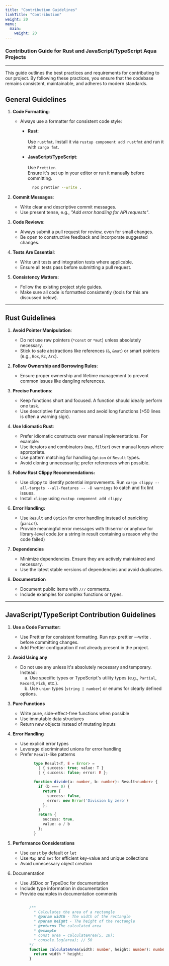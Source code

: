 ```yaml
---
title: "Contribution Guidelines"
linkTitle: "Contribution"
weight: 20
menu:
  main:
    weight: 20
---
```


### Contribution Guide for Rust and JavaScript/TypeScript Aqua Projects
<hr/>
This guide outlines the best practices and requirements for contributing to our project. By following these practices, you ensure that the codebase remains consistent, maintainable, and adheres to modern standards.

## General Guidelines
1. **Code Formatting**:
   - Always use a formatter for consistent code style:
     - **Rust**: <br/><br/>
        Use `rustfmt`. Install it via `rustup component add rustfmt` and run it with `cargo fmt`.<br/>

     - **JavaScript/TypeScript**: <br/><br/>
        Use `Prettier`.<br/> Ensure it's set up in your editor or run it manually before committing.
          ```bash
            npx prettier --write .
          ```
1. **Commit Messages**:
   - Write clear and descriptive commit messages.
   - Use present tense, e.g., *"Add error handling for API requests"*.

2. **Code Reviews**:
   - Always submit a pull request for review, even for small changes.
   - Be open to constructive feedback and incorporate suggested changes.
  
3.  **Tests Are Essential**:
    - Write unit tests and integration tests where applicable.
    - Ensure all tests pass before submitting a pull request.
  
4. **Consistency Matters:**
    - Follow the existing project style guides.
    - Make sure all code is formatted consistently (tools for this are discussed below).

---

## Rust Guidelines

1. **Avoid Pointer Manipulation**:
   - Do not use raw pointers (`*const` or `*mut`) unless absolutely necessary.
   - Stick to safe abstractions like references (`&`, `&mut`) or smart pointers (e.g., `Box`, `Rc`, `Arc`).  

2. **Follow Ownership and Borrowing Rules**:
   - Ensure proper ownership and lifetime management to prevent common issues like dangling references.

3. **Precise Functions**:
   - Keep functions short and focused. A function should ideally perform one task.
   - Use descriptive function names and avoid long functions (>50 lines is often a warning sign).

4. **Use Idiomatic Rust**:
   - Prefer idiomatic constructs over manual implementations. For example:
   - Use iterators and combinators (`map`, `filter`) over manual loops where appropriate.
   - Use pattern matching for handling `Option` or `Result` types.
   - Avoid cloning unnecessarily; prefer references when possible.

5. **Follow Rust Clippy Recommendations:**
    - Use clippy to identify potential improvements. Run `cargo clippy --all-targets --all-features -- -D warnings` to catch and fix lint issues.
    - Install `clippy` using `rustup component add clippy`
  
6. **Error Handling:**
    - Use `Result` and `Option` for error handling instead of panicking (`panic!`).
    - Provide meaningful error messages with thiserror or anyhow for library-level code.(or a string in result containing a reason why the code failed)

7. **Dependencies**
    - Minimize dependencies. Ensure they are actively maintained and necessary.
    - Use the latest stable versions of dependencies and avoid duplicates.
  
8.  **Documentation**
    - Document public items with `///` comments.
    - Include examples for complex functions or types.  
     

<hr/>

## JavaScript/TypeScript Contribution Guidelines

1. **Use a Code Formatter:**
    - Use Prettier for consistent formatting. Run npx prettier --write . before committing changes.
    - Add Prettier configuration if not already present in the project.

2. **Avoid Using any**
    - Do not use any unless it's absolutely necessary and temporary. Instead:<br/>
        &emsp;a. Use specific types or TypeScript's utility types (e.g., `Partial`, `Record`, `Pick`, etc.).<br/>
        &emsp;b. Use `union` types (`string | number`) or enums for clearly defined options.

3.  **Pure Functions**
    - Write pure, side-effect-free functions when possible
    - Use immutable data structures
    - Return new objects instead of mutating inputs

4. **Error Handling**
    - Use explicit error types
    - Leverage discriminated unions for error handling
    - Prefer `Result`-like patterns
      ```typescript
            type Result<T, E = Error> = 
              | { success: true; value: T }
              | { success: false; error: E };

            function divide(a: number, b: number): Result<number> {
              if (b === 0) {
                return { 
                  success: false, 
                  error: new Error('Division by zero') 
                };
              }
              return { 
                success: true, 
                value: a / b 
              };
            }
      ```
5. **Performance Considerations**
   - Use `const` by default or `let`
   - Use `Map` and `Set` for efficient key-value and unique collections
   - Avoid unnecessary object creation
  
6. Documentation
    - Use JSDoc or TypeDoc for documentation
    - Include type information in documentation
    - Provide examples in documentation comments
      ```typescript

          /**
            * Calculates the area of a rectangle
            * @param width - The width of the rectangle
            * @param height - The height of the rectangle
            * @returns The calculated area
            * @example
            * const area = calculateArea(5, 10);
            * console.log(area); // 50
          */
          function calculateArea(width: number, height: number): number {
            return width * height;
          }

      ```
  